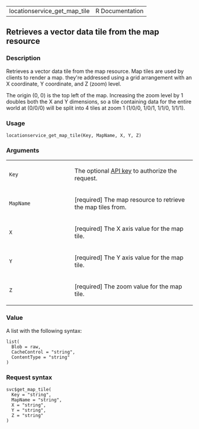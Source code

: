 <table style="width: 100%;">
<tbody>
<tr class="odd">
<td>locationservice_get_map_tile</td>
<td style="text-align: right;">R Documentation</td>
</tr>
</tbody>
</table>

## Retrieves a vector data tile from the map resource

### Description

Retrieves a vector data tile from the map resource. Map tiles are used
by clients to render a map. they're addressed using a grid arrangement
with an X coordinate, Y coordinate, and Z (zoom) level.

The origin (0, 0) is the top left of the map. Increasing the zoom level
by 1 doubles both the X and Y dimensions, so a tile containing data for
the entire world at (0/0/0) will be split into 4 tiles at zoom 1 (1/0/0,
1/0/1, 1/1/0, 1/1/1).

### Usage

    locationservice_get_map_tile(Key, MapName, X, Y, Z)

### Arguments

<table>
<colgroup>
<col style="width: 35%" />
<col style="width: 65%" />
</colgroup>
<tbody>
<tr class="odd">
<td><code id="locationservice_get_map_tile_:_Key">Key</code></td>
<td><p>The optional <a
href="https://docs.aws.amazon.com/location/latest/developerguide/using-apikeys.html">API
key</a> to authorize the request.</p></td>
</tr>
<tr class="even">
<td><code
id="locationservice_get_map_tile_:_MapName">MapName</code></td>
<td><p>[required] The map resource to retrieve the map tiles
from.</p></td>
</tr>
<tr class="odd">
<td><code id="locationservice_get_map_tile_:_X">X</code></td>
<td><p>[required] The X axis value for the map tile.</p></td>
</tr>
<tr class="even">
<td><code id="locationservice_get_map_tile_:_Y">Y</code></td>
<td><p>[required] The Y axis value for the map tile.</p></td>
</tr>
<tr class="odd">
<td><code id="locationservice_get_map_tile_:_Z">Z</code></td>
<td><p>[required] The zoom value for the map tile.</p></td>
</tr>
</tbody>
</table>

### Value

A list with the following syntax:

    list(
      Blob = raw,
      CacheControl = "string",
      ContentType = "string"
    )

### Request syntax

    svc$get_map_tile(
      Key = "string",
      MapName = "string",
      X = "string",
      Y = "string",
      Z = "string"
    )
